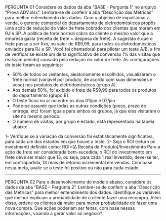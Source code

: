 PERGUNTA 01
Considere os dados da aba "BASE - Pergunta 1" no arquivo “Prova ADV.xlsx”. Lembre-se de conferir a aba “Descrição das Métricas” para melhor entendimento dos dados.
Com o objetivo de impulsionar a venda, o gerente comercial do departamento de eletrodomésticos propôs uma ação de redução do valor de frete cobrado dos clientes que moram em RJ e SP. 
A política de frete normal cobra do cliente o mesmo valor que a empresa gasta (receita de frete = despesa de frete). A sugestão é que o frete passe a ser fixo, no valor de R$9,99, para todos os eletrodomésticos enviados para RJ e SP.
Você foi chamado(a) para pilotar um teste A/B, a fim de verificar se existe um delta significativo de conversão (% das visitas que realizam pedido) causado pela redução do valor de frete.
As configurações do teste foram as seguintes:

- 50% de todos os visitantes, aleatoriamente escolhidos, visualizaram o frete normal (variável por produto, de acordo com suas dimensões e peso) nos produtos de eletrodomésticos (grupo A).
- Aos demais 50%, foi exibido o frete de R$9,99 para todos os produtos do departamento (grupo B).
- O teste ficou no ar no entre os dias 01/jan e 07/jan.
- Pode-se assumir que todas as outras condições (preço, prazo de entrega, etc) foram iguais para ambos os grupos, já que eles visitaram o site no mesmo período.
- O número de visitas, por grupo e estado, está representado na tabela abaixo:
  
 
1- Verifique se a variação da conversão foi estatisticamente significativa, para cada um dos estados em que houve o teste. 
2- Seja o ROI (return on investment) definido como:
ROI=(∆ Receita de Produto)/Investimento
     Para a ação de frete ser considerada bem-sucedida, o ROI do investimento em frete deve ser maior que 13, ou seja, para cada 1 real investido, deve-se ter, em contrapartida, 13 reais de retorno incremental em vendas.
     Com base nesta meta, avalie se o teste foi positivo ou não para cada estado.
     
_ _ _ _
PERGUNTA 02
Para o desenvolvimento do modelo abaixo, considere os dados da aba “BASE – Pergunta 2”. Lembre-se de conferir a aba “Descrição das Métricas” para melhor entendimento dos dados.
Identifique as variáveis que melhor explicam a probabilidade de o cliente fazer uma recompra. Além disso, ordene os clientes da maior para menor probabilidade de fazer uma nova compra. Que ações poderiam ser feitas, com base nessas informações, visando a gerar valor ao negócio?

